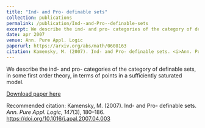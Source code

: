 ```yaml
---
title: "Ind- and Pro- definable sets"
collection: publications
permalink: /publication/Ind--and-Pro--definable-sets
excerpt: We describe the ind- and pro- categories of the category of definable sets, in some first order theory, in terms of points in a sufficiently saturated model.
date: apr 2007
venue: Ann. Pure Appl. Logic
paperurl: https://arxiv.org/abs/math/0608163
citation: Kamensky, M. (2007). Ind- and Pro- definable sets. <i>Ann. Pure Appl. Logic</i>, <i>147</i>(3), 180–186. https://doi.org/10.1016/j.apal.2007.04.003
---
```

We describe the ind- and pro- categories of the category of definable sets, in some first order theory, in terms of points in a sufficiently saturated model.

[Download paper here](https://arxiv.org/abs/math/0608163)

Recommended citation: Kamensky, M. (2007). Ind- and Pro- definable sets. <i>Ann. Pure Appl. Logic</i>, <i>147</i>(3), 180–186. https://doi.org/10.1016/j.apal.2007.04.003


